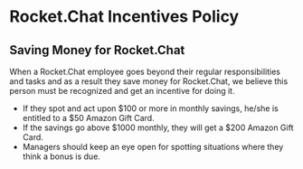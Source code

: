 # Rocket.Chat Incentives Policy

## Saving Money for Rocket.Chat

When a Rocket.Chat employee goes beyond their regular responsibilities and tasks and as a result they save money for Rocket.Chat, we believe this person must be recognized and get an incentive for doing it. 

- If they spot and act upon $100 or more in monthly savings, he/she is entitled to a $50 Amazon Gift Card.
- If the savings go above $1000 monthly, they will get a $200 Amazon Gift Card.
- Managers should keep an eye open for spotting situations where they think a bonus is due.
